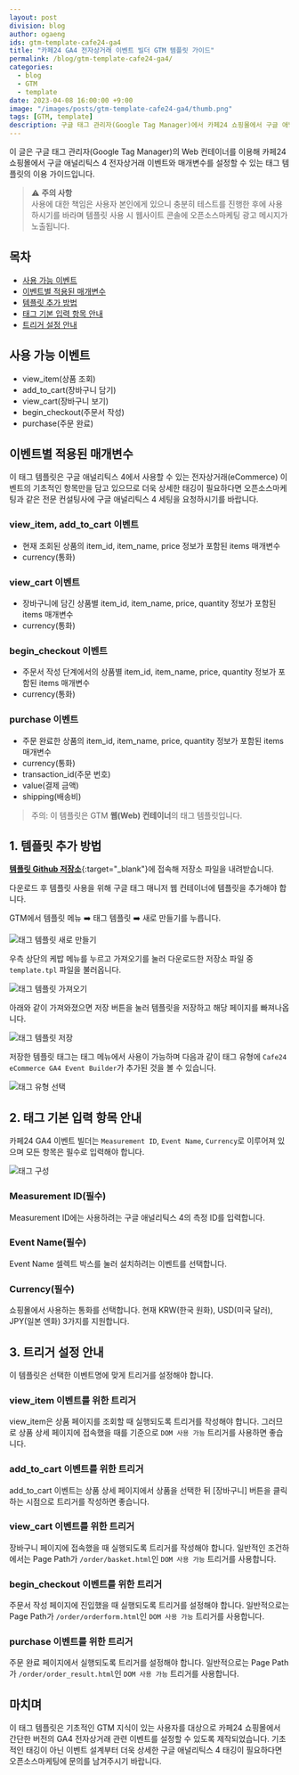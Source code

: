 ```yaml
---
layout: post
division: blog
author: ogaeng
ids: gtm-template-cafe24-ga4
title: "카페24 GA4 전자상거래 이벤트 빌더 GTM 템플릿 가이드"
permalink: /blog/gtm-template-cafe24-ga4/
categories:
  - blog
  - GTM
  - template
date: 2023-04-08 16:00:00 +9:00
image: "/images/posts/gtm-template-cafe24-ga4/thumb.png"
tags: [GTM, template]
description: 구글 태그 관리자(Google Tag Manager)에서 카페24 쇼핑몰에서 구글 애널리틱스 4 기본 전자상거래 이벤트와 마개변수를 손쉽게 추가할 수 있는 태그 템플릿 이용 방법을 안내합니다.
---
```


이 글은 구글 태그 관리자(Google Tag Manager)의 Web 컨테이너를 이용해 카페24 쇼핑몰에서 구글 애널리틱스 4 전자상거래 이벤트와 매개변수를 설정할 수 있는 태그 템플릿의 이용 가이드입니다.

> ⚠️ **주의 사항**<br>사용에 대한 책임은 사용자 본인에게 있으니 충분히 테스트를 진행한 후에 사용하시기를 바라며 템플릿 사용 시 웹사이트 콘솔에 오픈소스마케팅 광고 메시지가 노출됩니다.

## 목차

- [사용 가능 이벤트](#사용-가능-이벤트)
- [이벤트별 적용된 매개변수](#이벤트별-적용된-매개변수)
- [템플릿 추가 방법](#1-템플릿-추가-방법)
- [태그 기본 입력 항목 안내](#2-태그-기본-입력-항목-안내)
- [트리거 설정 안내](#3-트리거-설정-안내)

## 사용 가능 이벤트

- view_item(상품 조회)
- add_to_cart(장바구니 담기)
- view_cart(장바구니 보기)
- begin_checkout(주문서 작성)
- purchase(주문 완료)

## 이벤트별 적용된 매개변수

이 태그 템플릿은 구글 애널리틱스 4에서 사용할 수 있는 전자상거래(eCommerce) 이벤트의 기초적인 항목만을 담고 있으므로 더욱 상세한 태깅이 필요하다면 오픈소스마케팅과 같은 전문 컨설팅사에 구글 애널리틱스 4 세팅을 요청하시기를 바랍니다.

### view_item, add_to_cart 이벤트

- 현재 조회된 상품의 item_id, item_name, price 정보가 포함된 items 매개변수
- currency(통화)

### view_cart 이벤트

- 장바구니에 담긴 상품별 item_id, item_name, price, quantity 정보가 포함된 items 매개변수
- currency(통화)

### begin_checkout 이벤트

- 주문서 작성 단계에서의 상품별 item_id, item_name, price, quantity 정보가 포함된 items 매개변수
- currency(통화)

### purchase 이벤트

- 주문 완료한 상품의 item_id, item_name, price, quantity 정보가 포함된 items 매개변수
- currency(통화)
- transaction_id(주문 번호)
- value(결제 금액)
- shipping(배송비)

> 주의: 이 템플릿은 GTM **웹(Web) 컨테이너**의 태그 템플릿입니다.

## 1. 템플릿 추가 방법

[**템플릿 Github 저장소**](https://github.com/opensource-marketing/cafe24-ecommerce-ga4-tag-gtm-template){:target="\_blank"}에 접속해 저장소 파일을 내려받습니다.

다운로드 후 템플릿 사용을 위해 구글 태그 매니저 웹 컨테이너에 템플릿을 추가해야 합니다.

GTM에서 템플릿 메뉴 ➡️ 태그 템플릿 ➡️ 새로 만들기를 누릅니다.

![태그 템플릿 새로 만들기](/images/posts/gtm-template-kakaopixel/01.png)

우측 상단의 케밥 메뉴를 누르고 가져오기를 눌러 다운로드한 저장소 파일 중 `template.tpl` 파일을 불러옵니다.

![태그 템플릿 가져오기](/images/posts/gtm-template-kakaopixel/02.png)

아래와 같이 가져와졌으면 저장 버튼을 눌러 템플릿을 저장하고 해당 페이지를 빠져나옵니다.

![태그 템플릿 저장](/images/posts/gtm-template-cafe24-ga4/01.png)

저장한 템플릿 태그는 태그 메뉴에서 사용이 가능하며 다음과 같이 태그 유형에 `Cafe24 eCommerce GA4 Event Builder`가 추가된 것을 볼 수 있습니다.

![태그 유형 선택](/images/posts/gtm-template-cafe24-ga4/02.png)

## 2. 태그 기본 입력 항목 안내

카페24 GA4 이벤트 빌더는 `Measurement ID`, `Event Name`, `Currency`로 이루어져 있으며 모든 항목은 필수로 입력해야 합니다.

![태그 구성](/images/posts/gtm-template-cafe24-ga4/03.png)

### Measurement ID(필수)

Measurement ID에는 사용하려는 구글 애널리틱스 4의 측정 ID를 입력합니다.

### Event Name(필수)

Event Name 셀렉트 박스를 눌러 설치하려는 이벤트를 선택합니다.

### Currency(필수)

쇼핑몰에서 사용하는 통화를 선택합니다. 현재 KRW(한국 원화), USD(미국 달러), JPY(일본 엔화) 3가지를 지원합니다.

## 3. 트리거 설정 안내

이 템플릿은 선택한 이벤트명에 맞게 트리거를 설정해야 합니다.

### view_item 이벤트를 위한 트리거

view_item은 상품 페이지를 조회할 때 실행되도록 트리거를 작성해야 합니다. 그러므로 상품 상세 페이지에 접속했을 때를 기준으로 `DOM 사용 가능` 트리거를 사용하면 좋습니다.

### add_to_cart 이벤트를 위한 트리거

add_to_cart 이벤트는 상품 상세 페이지에서 상품을 선택한 뒤 [장바구니] 버튼을 클릭하는 시점으로 트리거를 작성하면 좋습니다.

### view_cart 이벤트를 위한 트리거

장바구니 페이지에 접속했을 때 실행되도록 트리거를 작성해야 합니다. 일반적인 조건하에서는 Page Path가 `/order/basket.html`인 `DOM 사용 가능` 트리거를 사용합니다.

### begin_checkout 이벤트를 위한 트리거

주문서 작성 페이지에 진입했을 때 실행되도록 트리거를 설정해야 합니다. 일반적으로는 Page Path가 `/order/orderform.html`인 `DOM 사용 가능` 트리거를 사용합니다.

### purchase 이벤트를 위한 트리거

주문 완료 페이지에서 실행되도록 트리거를 설정해야 합니다. 일반적으로는 Page Path가 `/order/order_result.html`인 `DOM 사용 가능` 트리거를 사용합니다.

## 마치며

이 태그 템플릿은 기초적인 GTM 지식이 있는 사용자를 대상으로 카페24 쇼핑몰에서 간단한 버전의 GA4 전자상거래 관련 이벤트를 설정할 수 있도록 제작되었습니다. 기초적인 태깅이 아닌 이벤트 설계부터 더욱 상세한 구글 애널리틱스 4 태깅이 필요하다면 오픈소스마케팅에 문의를 남겨주시기 바랍니다.